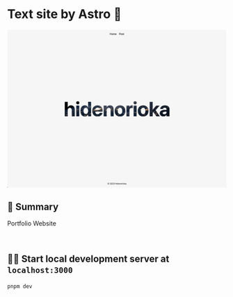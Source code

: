 # Text site by Astro 🚀

![site image](/public//index-snapshot.png)

## 📝 Summary

Portfolio Website

<br>

## 🧞‍♂️ Start local development server at `localhost:3000`

```
pnpm dev
```
